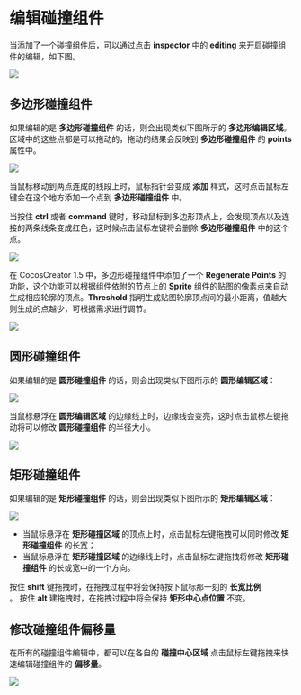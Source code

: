 # 编辑碰撞组件

当添加了一个碰撞组件后，可以通过点击 **inspector** 中的 **editing** 来开启碰撞组件的编辑，如下图。

<a href="edit-collider-component/editing.png"><img src="edit-collider-component/editing.png"></a>

## 多边形碰撞组件

如果编辑的是 **多边形碰撞组件** 的话，则会出现类似下图所示的 **多边形编辑区域**。区域中的这些点都是可以拖动的，拖动的结果会反映到 **多边形碰撞组件** 的 **points** 属性中。

<a href="edit-collider-component/edit-polygon-collider.png"><img src="edit-collider-component/edit-polygon-collider.png"></a>

当鼠标移动到两点连成的线段上时，鼠标指针会变成 **添加** 样式，这时点击鼠标左键会在这个地方添加一个点到 **多边形碰撞组件** 中。

当按住 **ctrl** 或者 **command** 键时，移动鼠标到多边形顶点上，会发现顶点以及连接的两条线条变成红色，这时候点击鼠标左键将会删除 **多边形碰撞组件** 中的这个点。

<a href="edit-collider-component/delete-polygon-point.png"><img src="edit-collider-component/delete-polygon-point.png"></a>

在 CocosCreator 1.5 中，多边形碰撞组件中添加了一个 **Regenerate Points** 的功能，这个功能可以根据组件依附的节点上的 **Sprite** 组件的贴图的像素点来自动生成相应轮廓的顶点。**Threshold** 指明生成贴图轮廓顶点间的最小距离，值越大则生成的点越少，可根据需求进行调节。

<a href="edit-collider-component/regenerate-points.png"><img src="edit-collider-component/regenerate-points.png"></a>

## 圆形碰撞组件

如果编辑的是 **圆形碰撞组件** 的话，则会出现类似下图所示的 **圆形编辑区域**：

<a href="edit-collider-component/edit-circle-collider.png"><img src="edit-collider-component/edit-circle-collider.png"></a>

当鼠标悬浮在 **圆形编辑区域** 的边缘线上时，边缘线会变亮，这时点击鼠标左键拖动将可以修改 **圆形碰撞组件** 的半径大小。

<a href="edit-collider-component/hover-circle-edge.png"><img src="edit-collider-component/hover-circle-edge.png"></a>

## 矩形碰撞组件

如果编辑的是 **矩形碰撞组件** 的话，则会出现类似下图所示的 **矩形编辑区域**：

<a href="edit-collider-component/edit-box-collider.png"><img src="edit-collider-component/edit-box-collider.png"></a>

- 当鼠标悬浮在 **矩形碰撞区域** 的顶点上时，点击鼠标左键拖拽可以同时修改 **矩形碰撞组件** 的长宽；
- 当鼠标悬浮在 **矩形碰撞区域** 的边缘线上时，点击鼠标左键拖拽将修改 **矩形碰撞组件** 的长或宽中的一个方向。

按住 **shift** 键拖拽时，在拖拽过程中将会保持按下鼠标那一刻的 **长宽比例**<br>。
按住 **alt** 建拖拽时，在拖拽过程中将会保持 **矩形中心点位置** 不变。

## 修改碰撞组件偏移量

在所有的碰撞组件编辑中，都可以在各自的 **碰撞中心区域** 点击鼠标左键拖拽来快速编辑碰撞组件的 **偏移量**。

<a href="edit-collider-component/drag-area.png"><img src="edit-collider-component/drag-area.png"></a>
